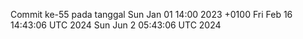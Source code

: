 Commit ke-55 pada tanggal Sun Jan 01 14:00 2023 +0100
Fri Feb 16 14:43:06 UTC 2024
Sun Jun  2 05:43:06 UTC 2024

